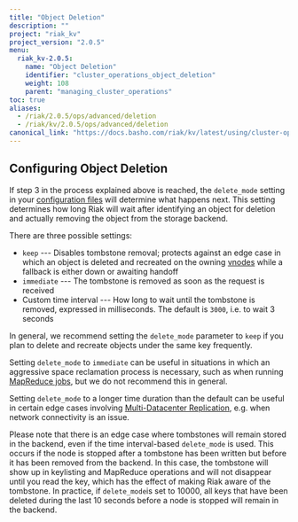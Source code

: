 ```yaml
---
title: "Object Deletion"
description: ""
project: "riak_kv"
project_version: "2.0.5"
menu:
  riak_kv-2.0.5:
    name: "Object Deletion"
    identifier: "cluster_operations_object_deletion"
    weight: 108
    parent: "managing_cluster_operations"
toc: true
aliases:
  - /riak/2.0.5/ops/advanced/deletion
  - /riak/kv/2.0.5/ops/advanced/deletion
canonical_link: "https://docs.basho.com/riak/kv/latest/using/cluster-operations/object-deletion"
---
```


[glossary vnode]: /riak/kv/2.0.5/learn/glossary/#vnode

## Configuring Object Deletion

If step 3 in the process explained above is reached, the `delete_mode`
setting in your [configuration files](/riak/kv/2.0.5/configuring/reference/#advanced-configuration) will determine what happens next. This
setting determines how long Riak will wait after identifying an object
for deletion and actually removing the object from the storage backend.

There are three possible settings:

* `keep` --- Disables tombstone removal; protects against an edge case
  in which an object is deleted and recreated on the owning
  [vnodes][glossary vnode] while a fallback is either down or awaiting handoff
* `immediate` --- The tombstone is removed as soon as the request is
  received
* Custom time interval --- How long to wait until the tombstone is
  removed, expressed in milliseconds. The default is `3000`, i.e. to
  wait 3 seconds

In general, we recommend setting the `delete_mode` parameter to `keep`
if you plan to delete and recreate objects under the same key
frequently.

Setting `delete_mode` to `immediate` can be useful in situations in
which an aggressive space reclamation process is necessary, such as
when running [MapReduce jobs](/riak/kv/2.0.5/developing/usage/mapreduce/), but we do not recommend
this in general.

Setting `delete_mode` to a longer time duration than the default can be
useful in certain edge cases involving [Multi-Datacenter Replication](/riak/kv/2.0.5/using/cluster-operations/v3-multi-datacenter), e.g. when
network connectivity is an issue.

Please note that there is an edge case where tombstones will remain
stored in the backend, even if the time interval-based `delete_mode` is
used. This occurs if the node is stopped after a tombstone has been
written but before it has been removed from the backend. In this case,
the tombstone will show up in keylisting and MapReduce operations and
will not disappear until you read the key, which has the effect of
making Riak aware of the tombstone. In practice, if `delete_mode`is set
to 10000, all keys that have been deleted during the last 10 seconds
before a node is stopped will remain in the backend.
